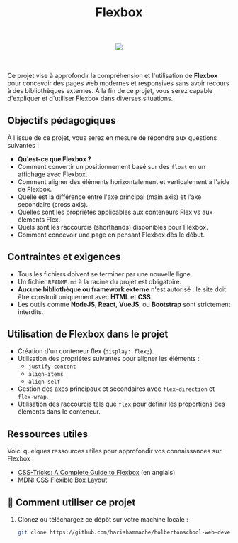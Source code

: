 <h1 align="center">Flexbox</h1>
<br><br>
<div align="center">
    <img src="./img/images.png">
</div>
<br><br>

Ce projet vise à approfondir la compréhension et l'utilisation de **Flexbox** pour concevoir des pages web modernes et responsives sans avoir recours à des bibliothèques externes. À la fin de ce projet, vous serez capable d'expliquer et d'utiliser Flexbox dans diverses situations.

## Objectifs pédagogiques

À l'issue de ce projet, vous serez en mesure de répondre aux questions suivantes :
- **Qu'est-ce que Flexbox ?**
- Comment convertir un positionnement basé sur des `float` en un affichage avec Flexbox.
- Comment aligner des éléments horizontalement et verticalement à l'aide de Flexbox.
- Quelle est la différence entre l'axe principal (main axis) et l'axe secondaire (cross axis).
- Quelles sont les propriétés applicables aux conteneurs Flex vs aux éléments Flex.
- Quels sont les raccourcis (shorthands) disponibles pour Flexbox.
- Comment concevoir une page en pensant Flexbox dès le début.

## Contraintes et exigences

- Tous les fichiers doivent se terminer par une nouvelle ligne.
- Un fichier `README.md` à la racine du projet est obligatoire.
- **Aucune bibliothèque ou framework externe** n'est autorisé : le site doit être construit uniquement avec **HTML** et **CSS**.
- Les outils comme **NodeJS**, **React**, **VueJS**, ou **Bootstrap** sont strictement interdits.


## Utilisation de Flexbox dans le projet

- Création d'un conteneur flex (`display: flex;`).
- Utilisation des propriétés suivantes pour aligner les éléments :
  - `justify-content`
  - `align-items`
  - `align-self`
- Gestion des axes principaux et secondaires avec `flex-direction` et `flex-wrap`.
- Utilisation des raccourcis tels que `flex` pour définir les proportions des éléments dans le conteneur.

## Ressources utiles

Voici quelques ressources utiles pour approfondir vos connaissances sur Flexbox :
- [CSS-Tricks: A Complete Guide to Flexbox](https://css-tricks.com/snippets/css/a-guide-to-flexbox/) (en anglais)
- [MDN: CSS Flexible Box Layout](https://developer.mozilla.org/fr/docs/Web/CSS/CSS_Flexible_Box_Layout)

## 🚀 Comment utiliser ce projet  
1. Clonez ou téléchargez ce dépôt sur votre machine locale :  
   ```bash
   git clone https://github.com/harishammache/holbertonschool-web-development/tree/main/developer_tools